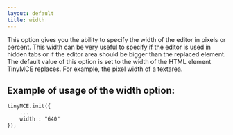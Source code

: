 ```yaml
---
layout: default
title: width
---
```


This option gives you the ability to specify the width of the editor in pixels or percent. This width can be very useful to specify if the editor is used in hidden tabs or if the editor area should be bigger than the replaced element. The default value of this option is set to the width of the HTML element TinyMCE replaces. For example, the pixel width of a textarea.

## Example of usage of the width option:

```html
tinyMCE.init({
	...
	width : "640"
});

```